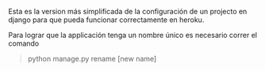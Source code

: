 Esta es la version más simplificada de la configuración de un projecto en django para que pueda funcionar
correctamente en heroku.

Para lograr que la applicación tenga un nombre único es necesario correr el comando 

> python manage.py rename [new name]